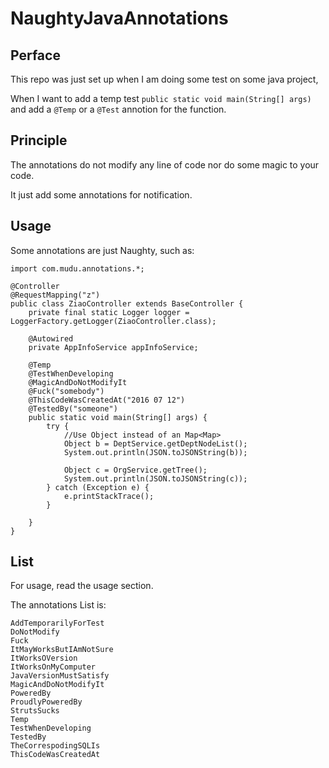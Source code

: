 # NaughtyJavaAnnotations

## Perface

This repo was just set up when I am doing some test on some java project,

When I want to add a temp test `public static void main(String[] args)` and add a `@Temp` or a `@Test` annotion for the function.


## Principle

The annotations do not modify any line of code nor do some magic to your code.

It just add some annotations for notification.

## Usage

Some annotations are just Naughty, such as:

```
import com.mudu.annotations.*;

@Controller
@RequestMapping("z")
public class ZiaoController extends BaseController {
    private final static Logger logger = LoggerFactory.getLogger(ZiaoController.class);

    @Autowired
    private AppInfoService appInfoService;

    @Temp
    @TestWhenDeveloping
    @MagicAndDoNotModifyIt
    @Fuck("somebody")
    @ThisCodeWasCreatedAt("2016 07 12")
    @TestedBy("someone")
    public static void main(String[] args) {
        try {
            //Use Object instead of an Map<Map>
            Object b = DeptService.getDeptNodeList();
            System.out.println(JSON.toJSONString(b));

            Object c = OrgService.getTree();
            System.out.println(JSON.toJSONString(c));
        } catch (Exception e) {
            e.printStackTrace();
        }

    }
}
```


## List

For usage, read the usage section.

The annotations List is:

```
AddTemporarilyForTest
DoNotModify
Fuck
ItMayWorksButIAmNotSure
ItWorksOVersion
ItWorksOnMyComputer
JavaVersionMustSatisfy
MagicAndDoNotModifyIt
PoweredBy
ProudlyPoweredBy
StrutsSucks
Temp
TestWhenDeveloping
TestedBy
TheCorrespodingSQLIs
ThisCodeWasCreatedAt
```